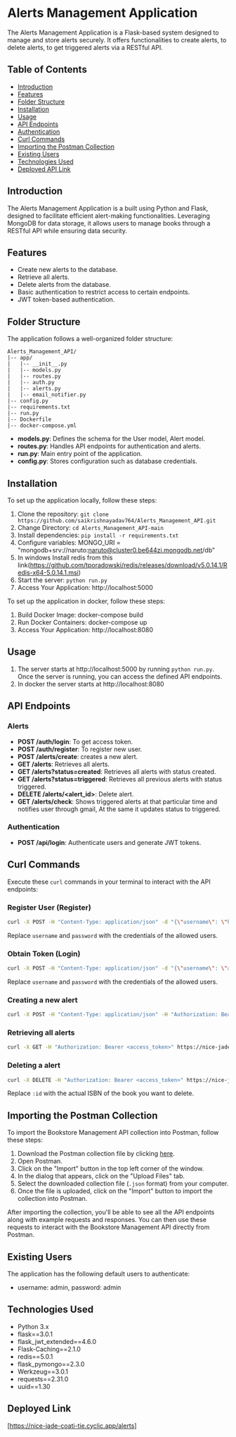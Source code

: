 # Alerts Management Application

The Alerts Management Application is a Flask-based system designed to manage and store alerts securely. It offers functionalities to create alerts, to delete alerts, to get triggered alerts via a RESTful API.

## Table of Contents

- [Introduction](#introduction)
- [Features](#features)
- [Folder Structure](#folder-structure)
- [Installation](#installation)
- [Usage](#usage)
- [API Endpoints](#api-endpoints)
- [Authentication](#authentication)
- [Curl Commands](#curl-commands)
- [Importing the Postman Collection](#Importing-the-Postman-Collection)
- [Existing Users](#Existing-users)
- [Technologies Used](#technologies-used)
- [Deployed API Link](#Deployed-Link)

## Introduction

The Alerts Management Application is a built using Python and Flask, designed to facilitate efficient alert-making functionalities. Leveraging MongoDB for data storage, it allows users to manage books through a RESTful API while ensuring data security.

## Features

- Create new alerts to the database.
- Retrieve all alerts.
- Delete alerts from the database.
- Basic authentication to restrict access to certain endpoints.
- JWT token-based authentication.

## Folder Structure

The application follows a well-organized folder structure:

```
Alerts_Management_API/
|-- app/
|   |-- __init__.py
|   |-- models.py
|   |-- routes.py
|   |-- auth.py
|   |-- alerts.py
|   |-- email_notifier.py
|-- config.py
|-- requirements.txt
|-- run.py
|-- Dockerfile
|-- docker-compose.yml

```

- **models.py**: Defines the schema for the User model, Alert model.
- **routes.py**: Handles API endpoints for authentication and alerts.
- **run.py**: Main entry point of the application.
- **config.py**: Stores configuration such as database credentials.

## Installation

To set up the application locally, follow these steps:

1. Clone the repository: `git clone https://github.com/saikrishnayadav764/Alerts_Management_API.git`
2. Change Directory: `cd Alerts_Management_API-main`
3. Install dependencies: `pip install -r requirements.txt`
4. Configure variables: MONGO_URI = "mongodb+srv://naruto:naruto@cluster0.be644zi.mongodb.net/db"
5. In windows Install redis from this link(https://github.com/tporadowski/redis/releases/download/v5.0.14.1/Redis-x64-5.0.14.1.msi)
6. Start the server: `python run.py`
7. Access Your Application: http://localhost:5000

To set up the application in docker, follow these steps:
1. Build Docker Image: docker-compose build
2. Run Docker Containers: docker-compose up
3. Access Your Application: http://localhost:8080


## Usage

1. The server starts at http://localhost:5000 by running `python run.py`. Once the server is running, you can access the defined API endpoints.
2. In docker the server starts at http://localhost:8080


## API Endpoints

### Alerts

- **POST /auth/login**: To get access token.
- **POST /auth/register**: To register new user.
- **POST /alerts/create**: creates a new alert.
- **GET /alerts**: Retrieves all alerts.
- **GET /alerts?status=created**: Retrieves all alerts with status created.
- **GET /alerts?status=triggered**: Retrieves all previous alerts with status triggered.
- **DELETE /alerts/<alert_id>**: Delete alert.
- **GET /alerts/check**: Shows triggered alerts at that particular time and notifies user through gmail, At the same it updates status to triggered.


### Authentication

- **POST /api/login**: Authenticate users and generate JWT tokens.

## Curl Commands

Execute these `curl` commands in your terminal to interact with the API endpoints:

### Register User (Register)

```bash
curl -X POST -H "Content-Type: application/json" -d "{\"username\": \"harry\", \"password\": \"harry\", \"email\": \"harry@gmail.com\"}" https://nice-jade-coati-tie.cyclic.app/auth/register
```

Replace `username` and `password` with the credentials of the allowed users.

### Obtain Token (Login)

```bash
curl -X POST -H "Content-Type: application/json" -d "{\"username\": \"admin\", \"password\": \"admin\"}" https://nice-jade-coati-tie.cyclic.app/auth/login
```

Replace `username` and `password` with the credentials of the allowed users.

### Creating a new alert

```bash
curl -X POST -H "Content-Type: application/json" -H "Authorization: Bearer <access_token>" -d "{\"target_price\": \"3000\", \"crypto_symbol\": \"ETH\"}" https://nice-jade-coati-tie.cyclic.app/alerts/create
```

### Retrieving all alerts

```bash
curl -X GET -H "Authorization: Bearer <access_token>" https://nice-jade-coati-tie.cyclic.app/alerts/
```


### Deleting a alert

```bash
curl -X DELETE -H "Authorization: Bearer <access_token>" https://nice-jade-coati-tie.cyclic.app/alerts/:alert_id
```

Replace `:id` with the actual ISBN of the book you want to delete.

## Importing the Postman Collection

To import the Bookstore Management API collection into Postman, follow these steps:

1. Download the Postman collection file by clicking [here](https://github.com/saikrishnayadav764/Alerts_Management_API/blob/main/Alerts.postman_collection.json).
2. Open Postman.
3. Click on the "Import" button in the top left corner of the window.
4. In the dialog that appears, click on the "Upload Files" tab.
5. Select the downloaded collection file (`.json` format) from your computer.
6. Once the file is uploaded, click on the "Import" button to import the collection into Postman.

After importing the collection, you'll be able to see all the API endpoints along with example requests and responses. You can then use these requests to interact with the Bookstore Management API directly from Postman.

## Existing Users

The application has the following default users to authenticate:

- username: admin, password: admin

## Technologies Used

- Python 3.x
- flask==3.0.1
- flask_jwt_extended==4.6.0
- Flask-Caching==2.1.0
- redis==5.0.1
- flask_pymongo==2.3.0
- Werkzeug==3.0.1
- requests==2.31.0
- uuid==1.30


## Deployed Link

[https://nice-jade-coati-tie.cyclic.app/alerts]

